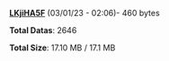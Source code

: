 [**LKjiHA5F**](/data/LKjiHA5F.txt) (03/01/23 - 02:06)- 460 bytes

**Total Datas**: 2646

**Total Size**: 17.10 MB / 17.1 MB